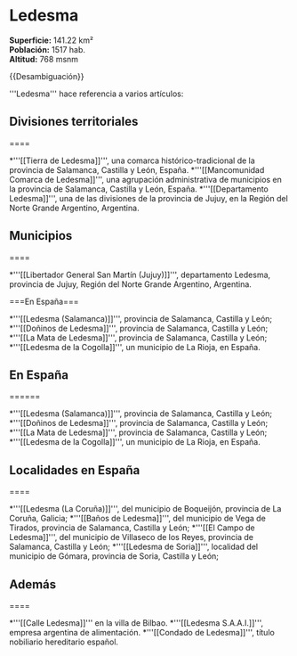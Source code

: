 # Ledesma

**Superficie:** 141.22 km²  
**Población:** 1517 hab.  
**Altitud:** 768 msnm  

{{Desambiguación}}

'''Ledesma''' hace referencia a varios artículos:

## Divisiones territoriales

====

*'''[[Tierra de Ledesma]]''', una comarca histórico-tradicional de la provincia de Salamanca, Castilla y León, España.
*'''[[Mancomunidad Comarca de Ledesma]]''', una agrupación administrativa de municipios en la provincia de Salamanca, Castilla y León, España.
*'''[[Departamento Ledesma]]''', una de las divisiones de la provincia de Jujuy, en la Región del Norte Grande Argentino, Argentina.

## Municipios

====

*'''[[Libertador General San Martín (Jujuy)]]''', departamento Ledesma, provincia de Jujuy, Región del Norte Grande Argentino, Argentina.

===En España===

*'''[[Ledesma (Salamanca)]]''', provincia de Salamanca, Castilla y León;
*'''[[Doñinos de Ledesma]]''', provincia de Salamanca, Castilla y León;
*'''[[La Mata de Ledesma]]''', provincia de Salamanca, Castilla y León;
*'''[[Ledesma de la Cogolla]]''', un municipio de La Rioja, en España.

## En España

======

*'''[[Ledesma (Salamanca)]]''', provincia de Salamanca, Castilla y León;
*'''[[Doñinos de Ledesma]]''', provincia de Salamanca, Castilla y León;
*'''[[La Mata de Ledesma]]''', provincia de Salamanca, Castilla y León;
*'''[[Ledesma de la Cogolla]]''', un municipio de La Rioja, en España.

## Localidades en España

====

*'''[[Ledesma (La Coruña)]]''', del municipio de Boqueijón, provincia de La Coruña, Galicia;
*'''[[Baños de Ledesma]]''', del municipio de Vega de Tirados, provincia de Salamanca, Castilla y León;
*'''[[El Campo de Ledesma]]''', del municipio de Villaseco de los Reyes, provincia de Salamanca, Castilla y León;
*'''[[Ledesma de Soria]]''', localidad del municipio de Gómara, provincia de Soria, Castilla y León;

## Además

====

*'''[[Calle Ledesma]]''' en la villa de Bilbao.
*'''[[Ledesma S.A.A.I.]]''', empresa argentina de alimentación. 
*'''[[Condado de Ledesma]]''', título nobiliario hereditario español.